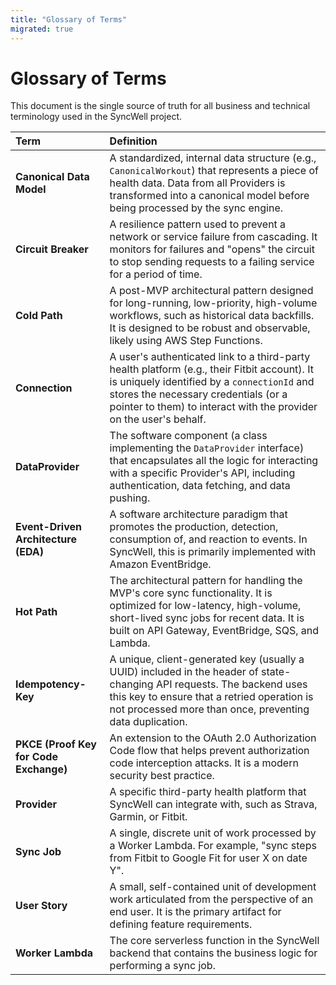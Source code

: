 ```yaml
---
title: "Glossary of Terms"
migrated: true
---
```

# Glossary of Terms

This document is the single source of truth for all business and technical terminology used in the SyncWell project.

| Term | Definition |
| :--- | :--- |
| **Canonical Data Model** | A standardized, internal data structure (e.g., `CanonicalWorkout`) that represents a piece of health data. Data from all Providers is transformed into a canonical model before being processed by the sync engine. |
| **Circuit Breaker** | A resilience pattern used to prevent a network or service failure from cascading. It monitors for failures and "opens" the circuit to stop sending requests to a failing service for a period of time. |
| **Cold Path** | A post-MVP architectural pattern designed for long-running, low-priority, high-volume workflows, such as historical data backfills. It is designed to be robust and observable, likely using AWS Step Functions. |
| **Connection** | A user's authenticated link to a third-party health platform (e.g., their Fitbit account). It is uniquely identified by a `connectionId` and stores the necessary credentials (or a pointer to them) to interact with the provider on the user's behalf. |
| **DataProvider** | The software component (a class implementing the `DataProvider` interface) that encapsulates all the logic for interacting with a specific Provider's API, including authentication, data fetching, and data pushing. |
| **Event-Driven Architecture (EDA)** | A software architecture paradigm that promotes the production, detection, consumption of, and reaction to events. In SyncWell, this is primarily implemented with Amazon EventBridge. |
| **Hot Path** | The architectural pattern for handling the MVP's core sync functionality. It is optimized for low-latency, high-volume, short-lived sync jobs for recent data. It is built on API Gateway, EventBridge, SQS, and Lambda. |
| **Idempotency-Key** | A unique, client-generated key (usually a UUID) included in the header of state-changing API requests. The backend uses this key to ensure that a retried operation is not processed more than once, preventing data duplication. |
| **PKCE (Proof Key for Code Exchange)** | An extension to the OAuth 2.0 Authorization Code flow that helps prevent authorization code interception attacks. It is a modern security best practice. |
| **Provider** | A specific third-party health platform that SyncWell can integrate with, such as Strava, Garmin, or Fitbit. |
| **Sync Job** | A single, discrete unit of work processed by a Worker Lambda. For example, "sync steps from Fitbit to Google Fit for user X on date Y". |
| **User Story** | A small, self-contained unit of development work articulated from the perspective of an end user. It is the primary artifact for defining feature requirements. |
| **Worker Lambda** | The core serverless function in the SyncWell backend that contains the business logic for performing a sync job. |
